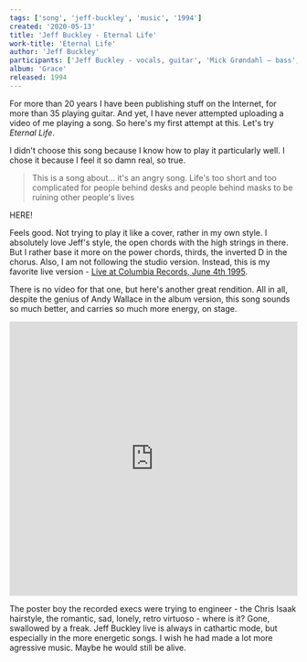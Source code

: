 ```yaml
---
tags: ['song', 'jeff-buckley', 'music', '1994']
created: '2020-05-13'
title: 'Jeff Buckley - Eternal Life'
work-title: 'Eternal Life'
author: 'Jeff Buckley'
participants: ['Jeff Buckley - vocals, guitar', 'Mick Grøndahl – bass', 'Matt Johnson – drums']
album: 'Grace'
released: 1994
---
```


For more than 20 years I have been publishing stuff on the Internet, for more than 35 playing guitar. And yet, I have never attempted uploading a video of me playing a song. So here's my first attempt at this. Let's try *Eternal Life*.


<!-- abstract -->

I didn't choose this song because I know how to play it particularly well. I chose it because I feel it so damn real, so true.

> This is a song about... it's an angry song.
> Life's too short and too complicated for people behind desks
> and people behind masks to be ruining other people's lives

HERE!

Feels good. Not trying to play it like a cover, rather in my own style. I absolutely love Jeff's style, the open chords with the high strings in there. But I rather base it more on the power chords, thirds, the inverted D in the chorus. Also, I am not following the studio version. Instead, this is my favorite live version - [Live at Columbia Records, June 4th 1995](https://open.spotify.com/track/4OyL7DiIhq6NpglurVj9uh?si=8mi62w1iSeCeDJimERdqGA).

There is no video for that one, but here's another great rendition. All in all, despite the genius of Andy Wallace in the album version, this song sounds
so much better, and carries so much more energy, on stage.

<iframe width="100%" height="480" src="https://www.youtube.com/embed/ztfs2GhUwCA" frameborder="0" allow="accelerometer; encrypted-media; gyroscope; picture-in-picture" allowfullscreen></iframe>

The poster boy the recorded execs were trying to engineer - the Chris Isaak hairstyle, the romantic, sad, lonely, retro virtuoso - where is it? Gone, swallowed by a freak. Jeff Buckley live is always in cathartic mode, but especially in the more energetic songs. I wish he had made a lot more agressive music. Maybe he would still be alive.
